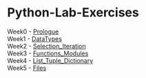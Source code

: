 ﻿# Python-Lab-Exercises
Week0 - [Prologue](https://github.com/issaczerubbabela/Python-Lab-Exercises/tree/main/DataTypes)  
Week1 - [DataTypes](https://github.com/issaczerubbabela/Python-Lab-Exercises/tree/main/DataTypes)  
Week2 - [Selection_Iteration](https://github.com/issaczerubbabela/Python-Lab-Exercises/tree/main/DataTypes)  
Week3 - [Functions_Modules](https://github.com/issaczerubbabela/Python-Lab-Exercises/tree/main/DataTypes)  
Week4 - [List_Tuple_Dictionary](https://github.com/issaczerubbabela/Python-Lab-Exercises/tree/main/DataTypes)  
Week5 - [Files](https://github.com/issaczerubbabela/Python-Lab-Exercises/tree/main/DataTypes)  
